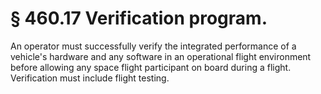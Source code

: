 # § 460.17   Verification program.

An operator must successfully verify the integrated performance of a vehicle's hardware and any software in an operational flight environment before allowing any space flight participant on board during a flight. Verification must include flight testing.




